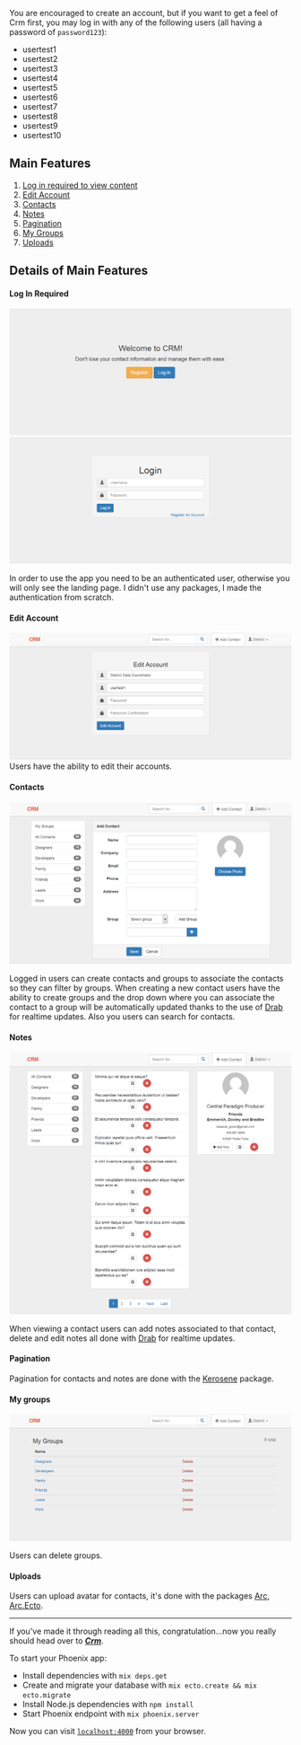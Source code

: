 

You are encouraged to create an account, but if you want to get a feel of Crm first, you may log in with any of the following users (all having a password of `password123`):

- usertest1
- usertest2
- usertest3
- usertest4
- usertest5
- usertest6
- usertest7
- usertest8
- usertest9
- usertest10


## Main Features

1. [Log in required to view content](#log-in-required "Log In Required")
1. [Edit Account](#Edit-Account "Edit Account")
1. [Contacts](#contacts "Contacts")
1. [Notes](#notes "Notes")
1. [Pagination](#pagination "Pagination")
1. [My Groups](#my-groups "My Groups")
1. [Uploads](#uploads "Uploads")

## Details of Main Features

#### Log In Required

![Crm Landing Page](/crm-readme-img/crm-landing-page.png "Crm Landing Page")
![Crm Log in Page](/crm-readme-img/crm-login.png "Crm Log in Page")

In order to use the app you need to be an authenticated user, otherwise you will only see the landing page. I didn't use any packages, I made the authentication from scratch.

#### Edit Account

![Crm Edit Account Page](/crm-readme-img/crm-edit-account.png "Crm Edit Account Page")
Users have the ability to edit their accounts.


#### Contacts

![Crm Add Contact Page](/crm-readme-img/crm-new-contact.png "Crm Add Contact Page")

Logged in users can create contacts and groups to associate the contacts so they can filter by groups. When creating a new contact users have the ability to create groups and the drop down where you can associate the contact to a group will be automatically updated thanks to the use of [Drab](https://github.com/grych/drab "Drab") for realtime updates. Also you users can search for contacts.


#### Notes

![Crm View Contact Page](/crm-readme-img/crm-view-contact.png "Crm View Contact Page")

When viewing a contact users can add notes associated to that contact, delete and edit notes all done with [Drab](https://github.com/grych/drab "Drab") for realtime updates.


#### Pagination

Pagination for contacts and notes are done with the [Kerosene](https://github.com/elixirdrops/kerosene "Kerosene") package.


#### My groups

![Crm My Groups Page](/crm-readme-img/crm-manage-groups.png "Crm My Groups Page")

Users can delete groups.


#### Uploads

Users can upload avatar for contacts, it's done with the packages [Arc](https://github.com/stavro/arc "Arc"), [Arc.Ecto](https://github.com/stavro/arc_ecto "Arc Ecto").


---

If you've made it through reading all this, congratulation...now you really should head over to [**_Crm_**](https://elixir-phoenix-crm.herokuapp.com/ "Crm").

To start your Phoenix app:

  * Install dependencies with `mix deps.get`
  * Create and migrate your database with `mix ecto.create && mix ecto.migrate`
  * Install Node.js dependencies with `npm install`
  * Start Phoenix endpoint with `mix phoenix.server`

Now you can visit [`localhost:4000`](http://localhost:4000) from your browser.
